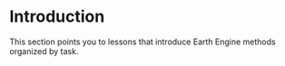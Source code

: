 # Introduction

This section points you to lessons that introduce Earth Engine methods organized by task.
